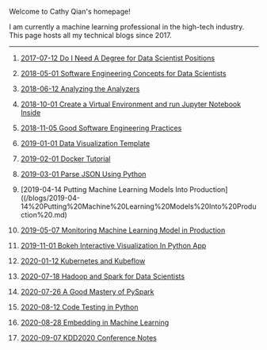 Welcome to Cathy Qian's homepage!

I am currently a machine learning professional in the high-tech industry. This page hosts all my technical blogs since 2017. 

--------------------------------------------------------------------------------------------------------------------
1. [2017-07-12 Do I Need A Degree for Data Scientist Positions](/blogs/2017-07-12-Do_I_Need_A_Degree_for_Data_Scientist_Positions.md)

2. [2018-05-01 Software Engineering Concepts for Data Scientists](/blogs/2018-05-01-Software%20Engineering%20Concepts%20for%20Data%20Scientist.MD)

3. [2018-06-12 Analyzing the Analyzers](/blogs/2018-06-12-Analyzing_the_Analyzers.md)

4. [2018-10-01 Create a Virtual Environment and run Jupyter Notebook Inside](/blogs/2018-10-01-Create%20a%20Virtual%20Environment%20and%20run%20Jupyter%20Notebook%20Inside.MD)

5. [2018-11-05 Good Software Engineering Practices](/blogs/2018-11-05-Good%20Software%20Engineering%20Practices.md)

6. [2019-01-01 Data Visualization Template](/blogs/2019-01-01-DataVisualization_template.ipynb) 

7. [2019-02-01 Docker Tutorial](/blogs/2019-02-01-Docker%20Tutorial.md)

8. [2019-03-01 Parse JSON Using Python](/blogs/2019-03-01-Parse_JSON_Using_Python.ipynb)

9. [2019-04-14 Putting Machine Learning Models Into Production]((/blogs/2019-04-14%20Putting%20Machine%20Learning%20Models%20Into%20Production%20.md)

10. [2019-05-07 Monitoring Machine Learning Model in Production](/blogs/2019-05-07%20Monitoring%20Machine%20Learning%20Model%20in%20Production%20.md)

11. [2019-11-01 Bokeh Interactive Visualization In Python App](/blogs/2019-11-01-Bokeh%20Interactive%20Visualization%20In%20Python%20App.MD)

12. [2020-01-12 Kubernetes and Kubeflow](/blogs/2020-01-12-Kubernetes%20and%20Kubeflow.md)

13. [2020-07-18 Hadoop and Spark for Data Scientists](/blogs/2020-07-18-Hadoop%20and%20Spark_for_Data_Scientists.md)

14. [2020-07-26 A Good Mastery of PySpark](/blogs/2020-07-26-A%20Good%20Mastery%20of%20PySpark.md)

15. [2020-08-12 Code Testing in Python](/blogs/2020-08-12-Code%20Testing%20in%20Python.md)

16. [2020-08-28 Embedding in Machine Learning](/blogs/2020-08-27-Embedding%20in%20Machine%20Learning.md)

17. [2020-09-07 KDD2020 Conference Notes](/blogs/2020-09-07%20KDD2020%20Conference%20Notes.md)
